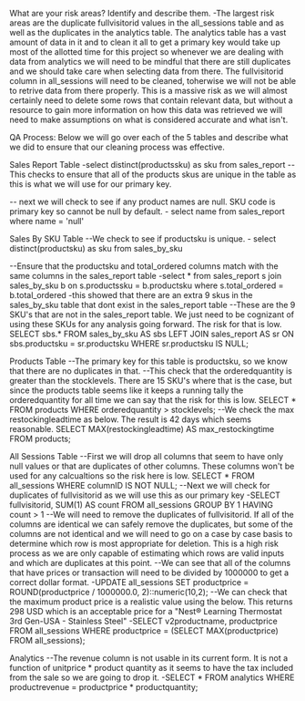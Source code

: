 What are your risk areas? Identify and describe them.
-The largest risk areas are the duplicate fullvisitorid values in the all_sessions table and as well as the duplicates in the analytics table. The analytics table has a vast amount of data in it and to clean it all to get a primary key would take up most of the allotted time for this project so whenever we are dealing with data from analytics we will need to be mindful that there are still duplicates and we should take care when selecting data from there. The fullvisitorid column in all_sessions will need to be cleaned, toherwise we will not be able to retrive data from there properly. This is a massive risk as we will almost certainly need to delete some rows that contain relevant data, but without a resource to gain more information on how this data was retrieved we will need to make assumptions on what is considered accurate and what isn't. 


QA Process:
Below we will go over each of the 5 tables and describe what we did to ensure that our cleaning process was effective.

Sales Report Table
	-select distinct(productssku) as sku from sales_report --This checks to ensure that all of the products skus are unique in the table as this is what we will use for our primary key.

-- next we will check to see if any product names are null. SKU code is primary key so cannot be null by default.
	- select name from sales_report
		where name = 'null'

Sales By SKU Table
  --We check to see if productsku is unique.
	- select distinct(productsku) as sku from sales_by_sku

  --Ensure that the productsku and total_ordered columns match with the same columns in the sales_report table
	-select * from sales_report s
		join sales_by_sku b
		on s.productssku = b.productsku
		where s.total_ordered = b.total_ordered
	-this showed that there are an extra 9 skus in the 	sales_by_sku table that dont exist in the sales_report table
  --These are the 9 SKU's that are not in the sales_report table. We just need to be cognizant of using these SKUs for any analysis going forward. The risk for that is low.
  SELECT sbs.*
    FROM sales_by_sku AS sbs
    LEFT JOIN sales_report AS sr ON sbs.productsku = sr.productsku
    WHERE sr.productsku IS NULL;

Products Table
    --The primary key for this table is productsku, so we know that there are no duplicates in that. 
    --This check that the orderedquantity is greater than the stocklevels. There are 15 SKU's where that is the case, but since the products table seems like it keeps a running tally the orderedquantity for all time we can say that the risk for this is low.
    SELECT *
      FROM products
      WHERE orderedquantity > stocklevels;
    --We check the max restockingleadtime as below. The result is 42 days which seems reasonable.
    SELECT MAX(restockingleadtime) AS max_restockingtime
      FROM products;
     
All Sessions Table
--First we will drop all columns that seem to have only null values or that are duplicates of other columns. These columns won't be used for any calcualtions so the risk here is low.
  SELECT *
    FROM all_sessions
    WHERE columnID IS NOT NULL;
 --Next we will check for duplicates of fullvisitorid as we will use this as our primary key
 -SELECT
    fullvisitorid,
    SUM(1) AS count
    FROM all_sessions
    GROUP BY 1
    HAVING count > 1
  --We will need to remove the duplicates of fullvisitorid. If all of the columns are identical we can safely remove the duplicates, but some of the columns are not identical and we will need to go on a case by case basis to determine which row is most appropriate for deletion. This is a high risk process as     we are only capable of estimating which rows are valid inputs and which are duplicates at this point. 
  --We can see that all of the columns that have prices or transaction will need to be divided by 1000000 to get a correct dollar format. 
    -UPDATE all_sessions SET productprice = ROUND(productprice / 1000000.0, 			2)::numeric(10,2);
  --We can check that the maximum product price is a realistic value using the below. This returns 298 USD which is an acceptable price for a "Nest® Learning Thermostat 3rd Gen-USA - Stainless Steel"
  -SELECT v2productname, productprice
    FROM all_sessions
    WHERE productprice = (SELECT MAX(productprice) FROM all_sessions);
   
Analytics
--The revenue column is not usable in its current form. It is not a function of unitprice * product quantity as it seems to have the tax included from the sale so we are going to drop it. 
	-SELECT *
    FROM analytics
    WHERE productrevenue = productprice * productquantity;
 






































